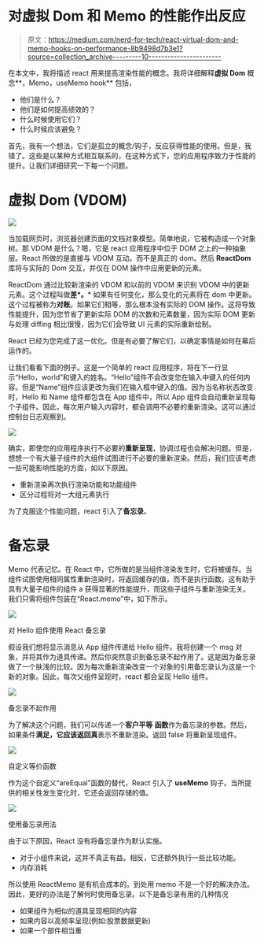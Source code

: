 # 对虚拟 Dom 和 Memo 的性能作出反应

> 原文：<https://medium.com/nerd-for-tech/react-virtual-dom-and-memo-hooks-on-performance-8b9498d7b3e1?source=collection_archive---------10----------------------->

在本文中，我将描述 react 用来提高渲染性能的概念。我将详细解释**虚拟 Dom** 概念**，Memo，useMemo hook** 包括，

*   他们是什么？
*   他们是如何提高绩效的？
*   什么时候使用它们？
*   什么时候应该避免？

首先，我有一个想法，它们是孤立的概念/钩子，反应获得性能的使用。但是，我错了。这些是以某种方式相互联系的，在这种方式下，您的应用程序致力于性能的提升。让我们详细研究一下每一个问题。

# **虚拟 Dom (VDOM)**

![](img/3484af14dc5199479db6e7dbd8ee9a6b.png)

当加载网页时，浏览器创建页面的文档对象模型。简单地说，它被构造成一个对象树。那 VDOM 是什么？嗯，它是 react 应用程序中位于 DOM 之上的一种抽象层。React 所做的是直接与 VDOM 互动。而不是真正的 dom。然后 **ReactDom** 库将与实际的 Dom 交互，并仅在 DOM 操作中应用更新的元素。

ReactDom 通过比较新渲染的 VDOM 和以前的 VDOM 来识别 VDOM 中的更新元素。这个过程叫做**差*。*** 如果有任何变化，那么变化的元素将在 dom 中更新。这个过程被称为**对账**。如果它们相等，那么根本没有实际的 DOM 操作。这将导致性能提升，因为您节省了更新实际 DOM 的次数和元素数量，因为实际 DOM 更新与处理 diffing 相比很慢，因为它们会导致 UI 元素的实际重新绘制。

React 已经为您完成了这一优化。但是有必要了解它们，以确定事情是如何在幕后运作的。

让我们看看下面的例子。这是一个简单的 react 应用程序，将在下一行显示“Hello，world”和键入的姓名。“Hello”组件不会改变您在输入中键入的任何内容。但是“Name”组件应该更改为我们在输入框中键入的值。因为当名称状态改变时，Hello 和 Name 组件都包含在 App 组件中，所以 App 组件会自动重新呈现每个子组件。因此，每次用户输入内容时，都会调用不必要的重新渲染。这可以通过控制台日志观察到。

![](img/4c6fe9ad4ef4e273a3d1bde06eb50bff.png)

确实，即使您的应用程序执行不必要的**重新呈现**，协调过程也会解决问题。但是，想想一个有大量子组件的大组件试图进行不必要的重新渲染。然后，我们应该考虑一些可能影响性能的方面，如以下原因。

*   重新渲染再次执行渲染功能和功能组件
*   区分过程将对一大组元素执行

为了克服这个性能问题，react 引入了**备忘录**。

# 备忘录

Memo 代表记忆。在 React 中，它所做的是当组件渲染发生时，它将被缓存。当组件试图使用相同属性重新渲染时，将返回缓存的值，而不是执行函数。这有助于具有大量子组件的组件 a 获得显著的性能提升，而这些子组件与重新渲染无关。我们只需将组件包装在“React.memo”中，如下所示。

![](img/e0d6011262247f92fda13ec51a5c2713.png)

对 Hello 组件使用 React 备忘录

假设我们想将显示消息从 App 组件传递给 Hello 组件。我将创建一个 msg 对象，并将其作为道具传递。然后你突然意识到备忘录不起作用了。这是因为备忘录做了一个肤浅的比较。因为每次重新渲染改变一个对象的引用备忘录认为这是一个新的对象。因此，每次父组件呈现时，react 都会呈现 Hello 组件。

![](img/44b7308e3ab8c4a002c6d13fe74f47ef.png)

备忘录不起作用

为了解决这个问题，我们可以传递一个**客户平等** **函数**作为备忘录的参数。然后，如果条件**满足，它应该返回真**表示不重新渲染。返回 false 将重新呈现组件。

![](img/a487db4adad4112ed32ef18a0620bf94.png)

自定义等价函数

作为这个自定义“areEqual”函数的替代，React 引入了 **useMemo** 钩子。当所提供的相关性发生变化时，它还会返回存储的值。

![](img/a6219d55c28f906ebb248451c1cabaf3.png)

使用备忘录用法

由于以下原因，React 没有将备忘录作为默认实施。

*   对于小组件来说，这并不真正有益。相反，它还额外执行一些比较功能。
*   内存消耗

所以使用 ReactMemo 是有机会成本的。到处用 memo 不是一个好的解决办法。因此，更好的办法是了解何时使用备忘录。以下是备忘录有用的几种情况

*   如果组件为相似的道具呈现相同的内容
*   如果内容以高频率呈现(例如:股票数据更新)
*   如果一个部件相当重
